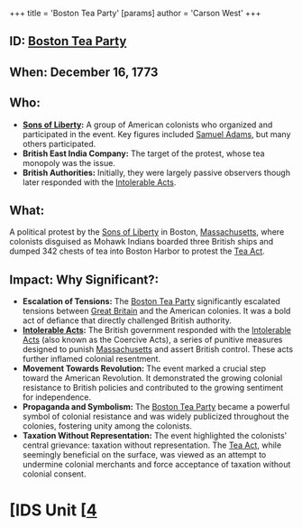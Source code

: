 +++
 title = 'Boston Tea Party'
[params]
	author = 'Carson West'
+++
## ID: [Boston Tea Party](./../boston-tea-party/) 
## When: December 16, 1773

## Who:
* **[Sons of Liberty](./../sons-of-liberty/):**  A group of American colonists who organized and participated in the event.  Key figures included [Samuel Adams](./../samuel-adams/), but many others participated.
* **British East India Company:** The target of the protest, whose tea monopoly was the issue.
* **British Authorities:**  Initially, they were largely passive observers though later responded with the [Intolerable Acts](./../intolerable-acts/).


## What:
A political protest by the [Sons of Liberty](./../sons-of-liberty/) in Boston, [Massachusetts](./../massachusetts/), where colonists disguised as Mohawk Indians boarded three British ships and dumped 342 chests of tea into Boston Harbor to protest the [Tea Act](./../tea-act/).

## Impact: Why Significant?:
* **Escalation of Tensions:** The [Boston Tea Party](./../boston-tea-party/) significantly escalated tensions between [Great Britain](./../great-britain/) and the American colonies. It was a bold act of defiance that directly challenged British authority.
* **[Intolerable Acts](./../intolerable-acts/):** The British government responded with the [Intolerable Acts](./../intolerable-acts/) (also known as the Coercive Acts), a series of punitive measures designed to punish [Massachusetts](./../massachusetts/) and assert British control.  These acts further inflamed colonial resentment.
* **Movement Towards Revolution:** The event marked a crucial step toward the American Revolution. It demonstrated the growing colonial resistance to British policies and contributed to the growing sentiment for independence.
* **Propaganda and Symbolism:** The [Boston Tea Party](./../boston-tea-party/) became a powerful symbol of colonial resistance and was widely publicized throughout the colonies, fostering unity among the colonists.
* **Taxation Without Representation:** The event highlighted the colonists' central grievance: taxation without representation. The [Tea Act](./../tea-act/), while seemingly beneficial on the surface, was viewed as an attempt to undermine colonial merchants and force acceptance of taxation without colonial consent.


# [IDS Unit [[4](./../ids-unit-[[4/)
